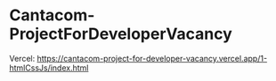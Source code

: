 # Cantacom-ProjectForDeveloperVacancy


Vercel: https://cantacom-project-for-developer-vacancy.vercel.app/1-htmlCssJs/index.html
